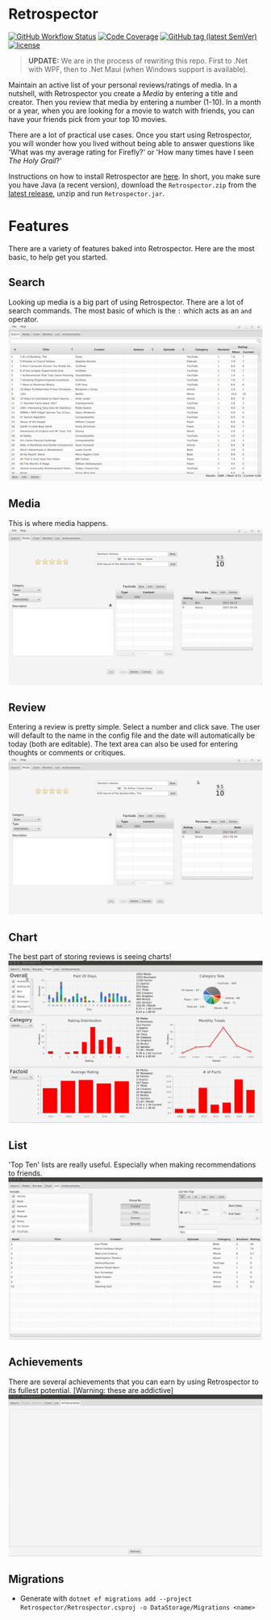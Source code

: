# Retrospector
[![GitHub Workflow Status](https://img.shields.io/github/workflow/status/NonlinearFruit/Retrospector/.NET%20Core)](https://github.com/NonlinearFruit/Retrospector/actions/workflows/dotnet-core.yml)
[![Code Coverage](https://img.shields.io/codecov/c/gh/NonlinearFruit/Retrospector.svg)](https://codecov.io/gh/NonlinearFruit/Retrospector)
[![GitHub tag (latest SemVer)](https://img.shields.io/github/v/tag/NonlinearFruit/Retrospector)](https://gitlab.com/NonlinearFruit/retrospector/-/tags)
[![license](https://img.shields.io/badge/license-unlicense-yellow.svg)](https://github.com/NonlinearFruit/Retrospector/blob/master/LICENSE)

> **UPDATE:** We are in the process of rewriting this repo. First to .Net with WPF, then to .Net Maui (when Windows support is available).

Maintain an active list of your personal reviews/ratings of media. In a nutshell, with Retrospector you create a *Media* by entering a title and creator. Then you review that media by entering a number (1-10). In a month or a year, when you are looking for a movie to watch with friends, you can have your friends pick from your top 10 movies.

There are a lot of practical use cases. Once you start using Retrospector, you will wonder how you lived without being able to answer questions like 'What was my average rating for Firefly?' or 'How many times have I seen *The Holy Grail*?'

Instructions on how to install Retrospector are [here](https://github.com/NonlinearFruit/Retrospector/wiki/Install). In short, you make sure you have Java (a recent version), download the `Retrospector.zip` from the [latest release](https://github.com/NonlinearFruit/Retrospector/releases/latest), unzip and run `Retrospector.jar`.

# Features
There are a variety of features baked into Retrospector. Here are the most basic, to help get you started.

## Search
Looking up media is a big part of using Retrospector. There are a lot of search commands. The most basic of which is the `:` which acts as an `and` operator.
![screenshot](/screenshots/Search.gif)

## Media
This is where media happens.
![screenshot](/screenshots/Media.gif)

## Review
Entering a review is pretty simple. Select a number and click save. The user will default to the name in the config file and the date will automatically be today (both are editable). The text area can also be used for entering thoughts or comments or critiques.
![screenshot](/screenshots/Review.gif)

## Chart
The best part of storing reviews is seeing charts!
![screenshot](/screenshots/Chart.gif)

## List
'Top Ten' lists are really useful. Especially when making recommendations to friends.
![screenshot](/screenshots/List.gif)

## Achievements
There are several achievements that you can earn by using Retrospector to its fullest potential. [Warning: these are addictive]
![screenshot](/screenshots/Achievements.gif)

## Migrations

 - Generate with `dotnet ef migrations add --project Retrospector/Retrospector.csproj -o DataStorage/Migrations <name>`